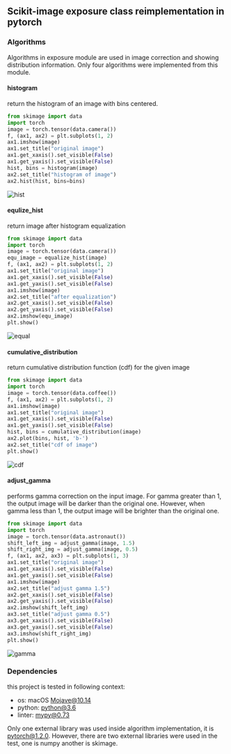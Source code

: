 ## Scikit-image exposure class reimplementation in pytorch

### Algorithms

Algorithms in exposure module are used in image correction and showing distribution
information. Only four algorithms were implemented from this module.

#### histogram

return the histogram of an image with bins centered.
```python
from skimage import data
import torch
image = torch.tensor(data.camera())
f, (ax1, ax2) = plt.subplots(1, 2)
ax1.imshow(image)
ax1.set_title("original image")
ax1.get_xaxis().set_visible(False)
ax1.get_yaxis().set_visible(False)
hist, bins = histogram(image)
ax2.set_title("histogram of image")
ax2.hist(hist, bins=bins)
```
![hist](https://i.imgur.com/9KenQHd.png)

#### equlize_hist

return image after histogram equalization

```python
from skimage import data
import torch
image = torch.tensor(data.camera())
equ_image = equalize_hist(image)
f, (ax1, ax2) = plt.subplots(1, 2)
ax1.set_title("original image")
ax1.get_xaxis().set_visible(False)
ax1.get_yaxis().set_visible(False)
ax1.imshow(image)
ax2.set_title("after equalization")
ax2.get_xaxis().set_visible(False)
ax2.get_yaxis().set_visible(False)
ax2.imshow(equ_image)
plt.show()
```
![equal](https://i.imgur.com/HJyl3QN.png)

#### cumulative_distribution

return cumulative distribution function (cdf) for the given image
```python
from skimage import data
import torch
image = torch.tensor(data.coffee())
f, (ax1, ax2) = plt.subplots(1, 2)
ax1.imshow(image)
ax1.set_title("original image")
ax1.get_xaxis().set_visible(False)
ax1.get_yaxis().set_visible(False)
hist, bins = cumulative_distribution(image)
ax2.plot(bins, hist, 'b-')
ax2.set_title("cdf of image")
plt.show()
```

![cdf](https://i.imgur.com/0gzlPqO.png)

#### adjust_gamma

performs gamma correction on the input image. For gamma greater than 1, the
output image will be darker than the original one. However, when gamma less
than 1, the output image will be brighter than the original one.
```python
from skimage import data
import torch
image = torch.tensor(data.astronaut())
shift_left_img = adjust_gamma(image, 1.5)
shift_right_img = adjust_gamma(image, 0.5)
f, (ax1, ax2, ax3) = plt.subplots(1, 3)
ax1.set_title("original image")
ax1.get_xaxis().set_visible(False)
ax1.get_yaxis().set_visible(False)
ax1.imshow(image)
ax2.set_title("adjust gamma 1.5")
ax2.get_xaxis().set_visible(False)
ax2.get_yaxis().set_visible(False)
ax2.imshow(shift_left_img)
ax3.set_title("adjust gamma 0.5")
ax3.get_xaxis().set_visible(False)
ax3.get_yaxis().set_visible(False)
ax3.imshow(shift_right_img)
plt.show()
 ```

 ![gamma](https://i.imgur.com/kWcmbKL.png)

### Dependencies

this project is tested in following context:

-   os: macOS Mojave@10.14
-   python: python@3.6
-   linter: mypy@0.73

Only one external library was used inside algorithm implementation, it is
pytorch@1.2.0. However, there are two external libraries were used in the test,
one is numpy another is skimage.
